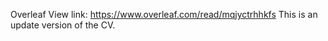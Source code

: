 Overleaf View link: https://www.overleaf.com/read/mqjyctrhhkfs
This is an update version of the CV.
